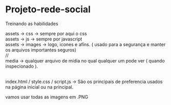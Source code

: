 # Projeto-rede-social
 Treinando as habilidades


assets -> css -> sempre por aqui o css </br>
assets -> js -> sempre por javascript </br>
assets -> images -> logo, icones e afíns. ( usado para a segurança e manter os arquivos importantes seguros) </br>
// </br>
media -> qualquer arquivo de mídia no qual qualquer um pode ver ( quando inspecionado ). </br></br>

index.html / style.css / script.js -> São os principais  de preferencia usados na página inicial ou na principal. </br>

vamos usar todas as imagens em .PNG </br>
